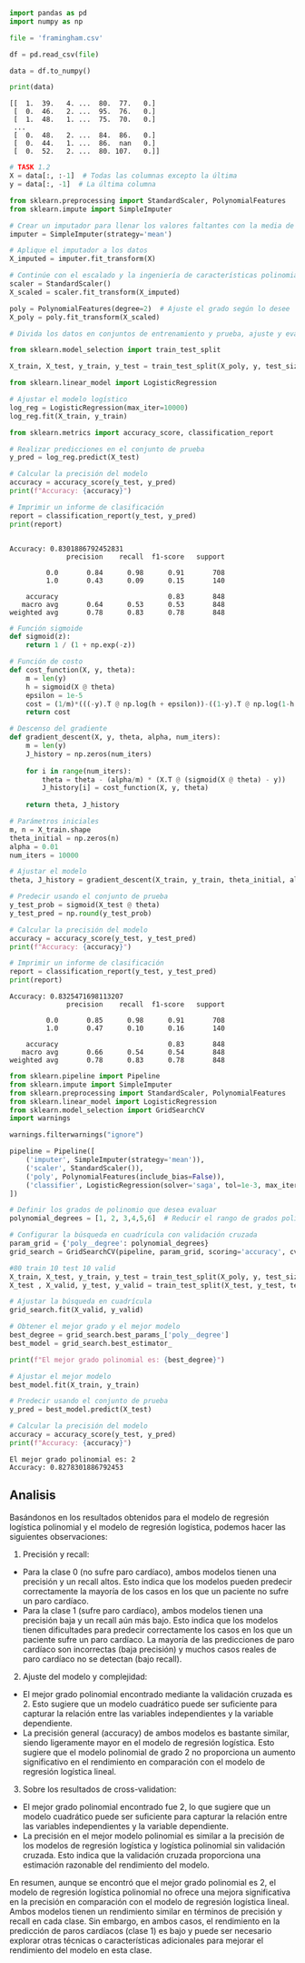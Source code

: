 ```python
import pandas as pd
import numpy as np

file = 'framingham.csv'

df = pd.read_csv(file)

data = df.to_numpy()

print(data)
```

    [[  1.  39.   4. ...  80.  77.   0.]
     [  0.  46.   2. ...  95.  76.   0.]
     [  1.  48.   1. ...  75.  70.   0.]
     ...
     [  0.  48.   2. ...  84.  86.   0.]
     [  0.  44.   1. ...  86.  nan   0.]
     [  0.  52.   2. ...  80. 107.   0.]]
    


```python
# TASK 1.2 
X = data[:, :-1]  # Todas las columnas excepto la última
y = data[:, -1]  # La última columna

from sklearn.preprocessing import StandardScaler, PolynomialFeatures
from sklearn.impute import SimpleImputer

# Crear un imputador para llenar los valores faltantes con la media de la columna
imputer = SimpleImputer(strategy='mean')

# Aplique el imputador a los datos
X_imputed = imputer.fit_transform(X)

# Continúe con el escalado y la ingeniería de características polinomiales como antes
scaler = StandardScaler()
X_scaled = scaler.fit_transform(X_imputed)

poly = PolynomialFeatures(degree=2)  # Ajuste el grado según lo desee
X_poly = poly.fit_transform(X_scaled)

# Divida los datos en conjuntos de entrenamiento y prueba, ajuste y evalúe el modelo como antes

from sklearn.model_selection import train_test_split

X_train, X_test, y_train, y_test = train_test_split(X_poly, y, test_size=0.2, random_state=123)

from sklearn.linear_model import LogisticRegression

# Ajustar el modelo logístico
log_reg = LogisticRegression(max_iter=10000)
log_reg.fit(X_train, y_train)

from sklearn.metrics import accuracy_score, classification_report

# Realizar predicciones en el conjunto de prueba
y_pred = log_reg.predict(X_test)

# Calcular la precisión del modelo
accuracy = accuracy_score(y_test, y_pred)
print(f"Accuracy: {accuracy}")

# Imprimir un informe de clasificación
report = classification_report(y_test, y_pred)
print(report)



```

    Accuracy: 0.8301886792452831
                  precision    recall  f1-score   support
    
             0.0       0.84      0.98      0.91       708
             1.0       0.43      0.09      0.15       140
    
        accuracy                           0.83       848
       macro avg       0.64      0.53      0.53       848
    weighted avg       0.78      0.83      0.78       848
    
    


```python
# Función sigmoide
def sigmoid(z):
    return 1 / (1 + np.exp(-z))

# Función de costo
def cost_function(X, y, theta):
    m = len(y)
    h = sigmoid(X @ theta)
    epsilon = 1e-5
    cost = (1/m)*(((-y).T @ np.log(h + epsilon))-((1-y).T @ np.log(1-h + epsilon)))
    return cost

# Descenso del gradiente
def gradient_descent(X, y, theta, alpha, num_iters):
    m = len(y)
    J_history = np.zeros(num_iters)
    
    for i in range(num_iters):
        theta = theta - (alpha/m) * (X.T @ (sigmoid(X @ theta) - y))
        J_history[i] = cost_function(X, y, theta)
    
    return theta, J_history

# Parámetros iniciales
m, n = X_train.shape
theta_initial = np.zeros(n)
alpha = 0.01
num_iters = 10000

# Ajustar el modelo
theta, J_history = gradient_descent(X_train, y_train, theta_initial, alpha, num_iters)

# Predecir usando el conjunto de prueba
y_test_prob = sigmoid(X_test @ theta)
y_test_pred = np.round(y_test_prob)

# Calcular la precisión del modelo
accuracy = accuracy_score(y_test, y_test_pred)
print(f"Accuracy: {accuracy}")

# Imprimir un informe de clasificación
report = classification_report(y_test, y_test_pred)
print(report)

```

    Accuracy: 0.8325471698113207
                  precision    recall  f1-score   support
    
             0.0       0.85      0.98      0.91       708
             1.0       0.47      0.10      0.16       140
    
        accuracy                           0.83       848
       macro avg       0.66      0.54      0.54       848
    weighted avg       0.78      0.83      0.78       848
    
    


```python
from sklearn.pipeline import Pipeline
from sklearn.impute import SimpleImputer
from sklearn.preprocessing import StandardScaler, PolynomialFeatures
from sklearn.linear_model import LogisticRegression
from sklearn.model_selection import GridSearchCV
import warnings

warnings.filterwarnings("ignore")

pipeline = Pipeline([
    ('imputer', SimpleImputer(strategy='mean')),
    ('scaler', StandardScaler()),
    ('poly', PolynomialFeatures(include_bias=False)),
    ('classifier', LogisticRegression(solver='saga', tol=1e-3, max_iter=10))
])

# Definir los grados de polinomio que desea evaluar
polynomial_degrees = [1, 2, 3,4,5,6]  # Reducir el rango de grados polinomiales

# Configurar la búsqueda en cuadrícula con validación cruzada
param_grid = {'poly__degree': polynomial_degrees}
grid_search = GridSearchCV(pipeline, param_grid, scoring='accuracy', cv=5, n_jobs=-1)

#80 train 10 test 10 valid
X_train, X_test, y_train, y_test = train_test_split(X_poly, y, test_size=0.2, random_state=123)
X_test , X_valid, y_test, y_valid = train_test_split(X_test, y_test, test_size=0.5, random_state=123)

# Ajustar la búsqueda en cuadrícula
grid_search.fit(X_valid, y_valid)

# Obtener el mejor grado y el mejor modelo
best_degree = grid_search.best_params_['poly__degree']
best_model = grid_search.best_estimator_

print(f"El mejor grado polinomial es: {best_degree}")

# Ajustar el mejor modelo
best_model.fit(X_train, y_train)

# Predecir usando el conjunto de prueba
y_pred = best_model.predict(X_test)

# Calcular la precisión del modelo
accuracy = accuracy_score(y_test, y_pred)
print(f"Accuracy: {accuracy}")


```

    El mejor grado polinomial es: 2
    Accuracy: 0.8278301886792453
    

## Analisis 
Basándonos en los resultados obtenidos para el modelo de regresión logística polinomial y el modelo de regresión logística, podemos hacer las siguientes observaciones:

1. Precisión y recall:

* Para la clase 0 (no sufre paro cardíaco), ambos modelos tienen una precisión y un recall altos. Esto indica que los modelos pueden predecir correctamente la mayoría de los casos en los que un paciente no sufre un paro cardíaco.
* Para la clase 1 (sufre paro cardíaco), ambos modelos tienen una precisión baja y un recall aún más bajo. Esto indica que los modelos tienen dificultades para predecir correctamente los casos en los que un paciente sufre un paro cardíaco. La mayoría de las predicciones de paro cardíaco son incorrectas (baja precisión) y muchos casos reales de paro cardíaco no se detectan (bajo recall).

2. Ajuste del modelo y complejidad:

* El mejor grado polinomial encontrado mediante la validación cruzada es 2. Esto sugiere que un modelo cuadrático puede ser suficiente para capturar la relación entre las variables independientes y la variable dependiente.
* La precisión general (accuracy) de ambos modelos es bastante similar, siendo ligeramente mayor en el modelo de regresión logística. Esto sugiere que el modelo polinomial de grado 2 no proporciona un aumento significativo en el rendimiento en comparación con el modelo de regresión logística lineal.

3. Sobre los resultados de cross-validation:

* El mejor grado polinomial encontrado fue 2, lo que sugiere que un modelo cuadrático puede ser suficiente para capturar la relación entre las variables independientes y la variable dependiente.
* La precisión en el mejor modelo polinomial es similar a la precisión de los modelos de regresión logística y logística polinomial sin validación cruzada. Esto indica que la validación cruzada proporciona una estimación razonable del rendimiento del modelo.  


En resumen, aunque se encontró que el mejor grado polinomial es 2, el modelo de regresión logística polinomial no ofrece una mejora significativa en la precisión en comparación con el modelo de regresión logística lineal. Ambos modelos tienen un rendimiento similar en términos de precisión y recall en cada clase. Sin embargo, en ambos casos, el rendimiento en la predicción de paros cardíacos (clase 1) es bajo y puede ser necesario explorar otras técnicas o características adicionales para mejorar el rendimiento del modelo en esta clase.
